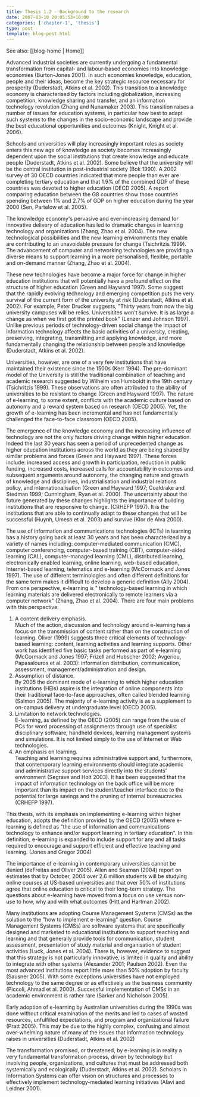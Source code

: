 ```yaml
---
title: Thesis 1.2 - Background to the research
date: 2007-03-10 20:05:53+10:00
categories: ['chapter-1', 'thesis']
type: post
template: blog-post.html
---
```


See also: [[blog-home | Home]]

Advanced industrial societies are currently undergoing a fundamental transformation from capital- and labour-based economies into knowledge economies (Burton-Jones 2001). In such economies knowledge, education, people and their ideas, become the key strategic resource necessary for prosperity (Duderstadt, Atkins et al. 2002). This transition to a knowledge economy is characterised by factors including globalization, increasing competition, knowledge sharing and transfer, and an information technology revolution (Zhang and Nunamaker 2003). This transition raises a number of issues for education systems, in particular how best to adapt such systems to the changes in the socio-economic landscape and provide the best educational opportunities and outcomes (Knight, Knight et al. 2006).

Schools and universities will play increasingly important roles as society enters this new age of knowledge as society becomes increasingly dependent upon the social institutions that create knowledge and educate people (Duderstadt, Atkins et al. 2002). Some believe that the university will be the central institution in post-industrial society (Bok 1990). A 2002 survey of 30 OECD countries indicated that more people than ever are completing tertiary education and that 1.9% of the combined GDP of these countries was devoted to higher education (OECD 2005). A report comparing education between the G8 countries show those countries spending between 1% and 2.7% of GDP on higher education during the year 2000 (Sen, Partelow et al. 2005).

The knowledge economy's pervasive and ever-increasing demand for innovative delivery of education has led to dramatic changes in learning technology and organizations (Zhang, Zhao et al. 2004). The new technological possibilities and the new learning environments they enable are contributing to an unavoidable pressure for change (Tsichritzis 1999). The advancement of computer and networking technologies are providing a diverse means to support learning in a more personalised, flexible, portable and on-demand manner (Zhang, Zhao et al. 2004).

These new technologies have become a major force for change in higher education institutions that will potentially have a profound effect on the structure of higher education (Green and Hayward 1997). Some suggest that the rapidly evolving technology and emerging competition puts the very survival of the current form of the university at risk (Duderstadt, Atkins et al. 2002). For example, Peter Drucker suggests, "Thirty years from now the big university campuses will be relics. Universitites won't survive. It is as large a change as when we first got the printed book" (Lenzer and Johnson 1997). Unlike previous periods of technology-driven social change the impact of information technology affects the basic activities of a university, creating, preserving, integrating, transmitting and applying knowledge, and more fundamentally changing the relationship between people and knowledge (Duderstadt, Atkins et al. 2002).

Universities, however, are one of a very few institutions that have maintained their existence since the 1500s (Kerr 1994). The pre-dominant model of the University is still the traditional combination of teaching and academic research suggested by Wilhelm von Humboldt in the 19th century (Tsichritzis 1999). These observations are often attributed to the ability of universities to be resistant to change (Green and Hayward 1997). The nature of e-learning, to some extent, conflicts with the academic culture based on autonomy and a reward system based on research (OECD 2005). Yet, the growth of e-learning has been incremental and has not fundamentally challenged the face-to-face classroom (OECD 2005).

The emergence of the knowledge economy and the increasing influence of technology are not the only factors driving change within higher education. Indeed the last 30 years has seen a period of unprecedented change as higher education institutions across the world as they are being shaped by similar problems and forces (Green and Hayward 1997). These forces include: increased access and growth in participation, reduction in public funding, increased costs, increased calls for accountability in outcomes and subsequent arguments around autonomy, the changing nature and growth of knowledge and disciplines, industrialisation and industrial relations policy, and internationalisation (Green and Hayward 1997; Coaldrake and Stedman 1999; Cunningham, Ryan et al. 2000). The uncertainty about the future generated by these changes highlights the importance of building institutions that are responsive to change. (CRHEFP 1997). It is the institutions that are able to continually adapt to these changes that will be successful (Huynh, Umesh et al. 2003) and survive (Klor de Alva 2000).

The use of information and communications technologies (ICTs) in learning has a history going back at least 30 years and has been characterized by a variety of names including: computer-mediated communication (CMC), computer conferencing, computer-based training (CBT), computer-aided learning (CAL), computer-managed learning (CML), distributed learning, electronically enabled learning, online learning, web-based education, Internet-based learning, telematics and e-learning (McCormack and Jones 1997). The use of different terminologies and often different definitions for the same term makes it difficult to develop a generic definition (Ally 2004). From one perspective, e-learning is " technology-based learning in which learning materials are delivered electronically to remote learners via a computer network" (Zhang, Zhao et al. 2004). There are four main problems with this perspective:

1. A content delivery emphasis.  
    Much of the action, discussion and technology around e-learning has a focus on the transmission of content rather than on the construction of learning. Oliver (1999) suggests three critical elements of technology-based learning: content, learning activities and learning supports. Other work has identified five basic tasks performed as part of e-learning (McCormack and Jones 1997; Frizell and Hubscher 2002; Avgeriou, Papasalouros et al. 2003): information distribution, communication, assessment, management/administration and design.
2. Assumption of distance.  
    By 2005 the dominant mode of e-learning to which higher education institutions (HEIs) aspire is the integration of online components into their traditional face-to-face approaches, often called blended learning (Salmon 2005). The majority of e-learning activity is as a supplement to on-campus delivery at undergraduate level (OECD 2005).
3. Limitation to network technologies.  
    E-learning, as defined by the OECD (2005) can range from the use of PCs for word processing of assignments through use of specialist disciplinary software, handheld devices, learning management systems and simulations. It is not limited simply to the use of Internet or Web technologies.
4. An emphasis on learning.  
    Teaching and learning requires administrative support and, furthermore, that contemporary learning environments should integrate academic and administrative support services directly into the students' environment (Segrave and Holt 2003). It has been suggested that the impact of information technology on the back office will be more important than its impact on the student/teacher interface due to the potential for large savings and the pruning of internal bureaucracies (CRHEFP 1997).

This thesis, with its emphasis on implementing e-learning within higher education, adopts the definition provided by the OECD (2005) where e-learning is defined as "the use of information and communications technology to enhance and/or support learning in tertiary education". In this definition, e-learning is expanded to include support for any and all tasks required to encourage and support efficient and effective teaching and learning. (Jones and Gregor 2004)

The importance of e-learning in contemporary universities cannot be denied (deFreitas and Oliver 2005). Allen and Seaman (2004) report on estimates that by October, 2004 over 2.6 million students will be studying online courses at US-based universities and that over 50% of institutions agree that online education is critical to their long-term strategy. The questions about e-learning have moved from a focus on use versus non-use to how, why and with what outcomes (Hitt and Hartman 2002).

Many institutions are adopting Course Management Systems (CMSs) as the solution to the "how to implement e-learning" question. Course Management Systems (CMSs) are software systems that are specifically designed and marketed to educational institutions to support teaching and learning and that generally provide tools for communication, student assessment, presentation of study material and organisation of student activities (Luck, Jones et al. 2004). There is, however, evidence to suggest that this strategy is not particularly innovative, is limited in quality and ability to integrate with other systems (Alexander 2001; Paulsen 2002). Even the most advanced institutions report little more than 50% adoption by faculty (Sausner 2005). With some exceptions universities have not employed technology to the same degree or as effectively as the business community (Piccoli, Ahmad et al. 2000). Successful implementation of CMSs in an academic environment is rather rare (Sarker and Nicholson 2005).

Early adoption of e-learning by Australian universities during the 1990s was done without critical examination of the merits and led to cases of wasted resources, unfulfilled expectations, and program and organizational failure (Pratt 2005). This may be due to the highly complex, confusing and almost over-whelming nature of many of the issues that information technology raises in universities (Duderstadt, Atkins et al. 2002)

The transformation promised, or threatened, by e-learning is in reality a very fundamental transformation process, driven by technology but involving people, organizations, and cultures that must be addressed both systemically and ecologically (Duderstadt, Atkins et al. 2002). Scholars in Information Systems can offer vision on structures and processes to effectively implement technology-mediated learning initiatives (Alavi and Leidner 2001).